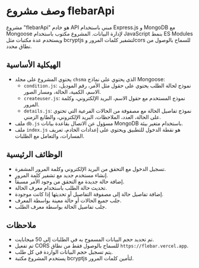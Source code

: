 


          
# وصف مشروع flebarApi

مشروع "flebarApi" هو خادم API مبني باستخدام Express.js و MongoDB مع Mongoose لإدارة البيانات. المشروع مكتوب باستخدام JavaScript بنمط ES Modules ويستخدم عدة مكتبات مثل bcryptjs لتشفير كلمات المرور وcors للسماح بالوصول من نطاق محدد.

## الهيكلية الأساسية
- يحتوي المشروع على مجلد `chsma` الذي يحتوي على نماذج Mongoose:
  - `condition.js`: نموذج لحالة الطلب يحتوي على حقول مثل الأمر، رقم الموديل، الاسم، الكمية، الحالة، ومسار الصور.
  - `createuser.js`: نموذج المستخدم مع حقول الاسم، البريد الإلكتروني، وكلمة المرور.
  - `details.js`: نموذج تفاصيل الحالة مع مصفوفة من الحالات الفرعية التي تحتوي على الحالة، العدد، الملاحظات، البريد الإلكتروني، والطابع الزمني.
- ملف `db.js` مسؤول عن الاتصال بقاعدة بيانات MongoDB باستخدام متغير بيئة.
- ملف `index.js` هو نقطة الدخول للتطبيق ويحتوي على إعدادات الخادم، تعريف المسارات، والتعامل مع الطلبات.

## الوظائف الرئيسية
- تسجيل الدخول مع التحقق من البريد الإلكتروني وكلمة المرور المشفرة.
- إنشاء مستخدم جديد مع تشفير كلمة المرور.
- إضافة حالة جديدة مع التحقق من وجود الأمر مسبقاً.
- تحديث حالة الطلب باستخدام معرف الحالة.
- إضافة تفاصيل حالة إلى مصفوفة التفاصيل أو تحديثها إذا كانت موجودة.
- جلب جميع الحالات أو حالة معينة بواسطة المعرف.
- جلب تفاصيل الحالة بواسطة معرف الطلب.

## ملاحظات
- تم تحديد حجم البيانات المسموح به في الطلبات إلى 50 ميجابايت.
- تم تفعيل CORS للسماح بالوصول فقط من نطاق `https://flebar.vercel.app`.
- يتم تسجيل حجم البيانات الواردة في كل طلب.
- يستخدم المشروع مكتبة bcryptjs لتأمين كلمات المرور.        

